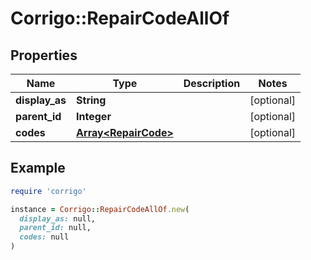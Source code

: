 # Corrigo::RepairCodeAllOf

## Properties

| Name | Type | Description | Notes |
| ---- | ---- | ----------- | ----- |
| **display_as** | **String** |  | [optional] |
| **parent_id** | **Integer** |  | [optional] |
| **codes** | [**Array&lt;RepairCode&gt;**](RepairCode.md) |  | [optional] |

## Example

```ruby
require 'corrigo'

instance = Corrigo::RepairCodeAllOf.new(
  display_as: null,
  parent_id: null,
  codes: null
)
```

